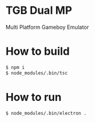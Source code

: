 # TGB Dual MP
Multi Platform Gameboy Emulator

# How to build

```bash
$ npm i
$ node_modules/.bin/tsc
```

# How to run

```bash
$ node_modules/.bin/electron .
```